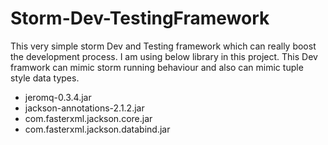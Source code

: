 # Storm-Dev-TestingFramework

This very simple storm Dev and Testing framework which can really boost the development process.
I am using below library in this project. This Dev framwork can mimic storm running behaviour and also can mimic tuple style data types.

 - jeromq-0.3.4.jar
 - jackson-annotations-2.1.2.jar
 - com.fasterxml.jackson.core.jar
 - com.fasterxml.jackson.databind.jar
